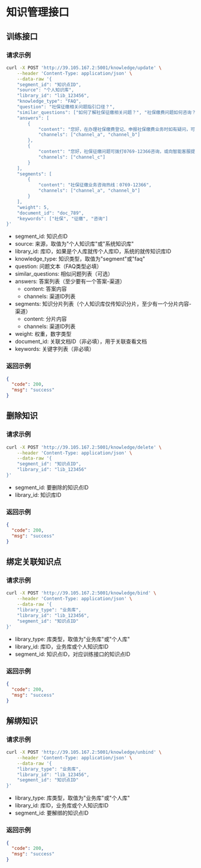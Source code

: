 # 知识管理接口

## 训练接口

### 请求示例

```bash
curl -X POST 'http://39.105.167.2:5001/knowledge/update' \
    --header 'Content-Type: application/json' \
    --data-raw '{
    "segment_id": "知识点ID",
    "source": "个人知识库",
    "library_id": "lib_123456",
    "knowledge_type": "FAQ",
    "question": "社保征缴相关问题指引口径？",
    "similar_questions": ["如何了解社保征缴相关问题？", "社保缴费问题如何咨询？"],
    "answers": [
        {
            "content": "您好，在办理社保缴费登记、申报社保缴费业务时如有疑问，可拨打0769-12366纳税缴费服务热线咨询，其他社会保险问题可直接向"社保姐姐"智能客服提问或拨打东莞市政务服务便民热线0769-12345咨询。感谢您的理解！",
            "channels": ["channel_a", "channel_b"]
        },
        {
            "content": "您好，社保征缴问题可拨打0769-12366咨询，或向智能客服提问。",
            "channels": ["channel_c"]
        }
    ],
    "segments": [
        {
            "content": "社保征缴业务咨询热线：0769-12366",
            "channels": ["channel_a", "channel_b"]
        }
    ],
    "weight": 5,
    "document_id": "doc_789",
    "keywords": ["社保", "征缴", "咨询"]
}'
```

- segment_id: 知识点ID
- source: 来源，取值为"个人知识库"或"系统知识库"
- library_id: 库ID，如果是个人库就传个人库ID，系统的就传知识库ID
- knowledge_type: 知识类型，取值为"segment"或"faq"
- question: 问题文本（FAQ类型必填）
- similar_questions: 相似问题列表（可选）
- answers: 答案列表（至少要有一个答案-渠道）
  - content: 答案内容
  - channels: 渠道ID列表
- segments: 知识分片列表（个人知识库仅传知识分片，至少有一个分片内容-渠道）
  - content: 分片内容
  - channels: 渠道ID列表
- weight: 权重，数字类型
- document_id: 关联文档ID（非必填），用于关联查看文档
- keywords: 关键字列表（非必填）

### 返回示例

```json
{
  "code": 200,
  "msg": "success"
}
```

## 删除知识

### 请求示例

```bash
curl -X POST 'http://39.105.167.2:5001/knowledge/delete' \
    --header 'Content-Type: application/json' \
    --data-raw '{
    "segment_id": "知识点ID",
    "library_id": "lib_123456"
}'
```

- segment_id: 要删除的知识点ID
- library_id: 知识库ID

### 返回示例

```json
{
  "code": 200,
  "msg": "success"
}
```

## 绑定关联知识点

### 请求示例

```bash
curl -X POST 'http://39.105.167.2:5001/knowledge/bind' \
    --header 'Content-Type: application/json' \
    --data-raw '{
    "library_type": "业务库",
    "library_id": "lib_123456",
    "segment_id": "知识点ID"
}'
```

- library_type: 库类型，取值为"业务库"或"个人库"
- library_id: 库ID，业务库或个人知识库ID
- segment_id: 知识点ID，对应训练接口的知识点ID

### 返回示例

```json
{
  "code": 200,
  "msg": "success"
}
```

## 解绑知识

### 请求示例

```bash
curl -X POST 'http://39.105.167.2:5001/knowledge/unbind' \
    --header 'Content-Type: application/json' \
    --data-raw '{
    "library_type": "业务库",
    "library_id": "lib_123456",
    "segment_id": "知识点ID"
}'
```

- library_type: 库类型，取值为"业务库"或"个人库"
- library_id: 库ID，业务库或个人知识库ID
- segment_id: 要解绑的知识点ID

### 返回示例

```json
{
  "code": 200,
  "msg": "success"
}
```